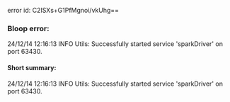 error id: C2ISXs+G1PfMgnoi/vkUhg==
### Bloop error:

24/12/14 12:16:13 INFO Utils: Successfully started service 'sparkDriver' on port 63430.
#### Short summary: 

24/12/14 12:16:13 INFO Utils: Successfully started service 'sparkDriver' on port 63430.
